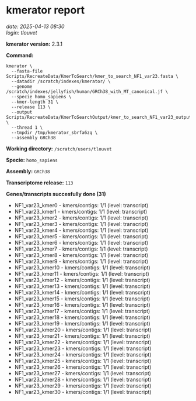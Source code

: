 # kmerator report
*date: 2025-04-13 08:30*  
*login: tlouvet*

**kmerator version:** 2.3.1

**Command:**

```
kmerator \
  --fasta-file Scripts/RecreateData/KmerToSearch/kmer_to_search_NF1_var23.fasta \
  --datadir /scratch/indexes/kmerator/ \
  --genome /scratch/indexes/jellyfish/human/GRCh38_with_MT_canonical.jf \
  --specie homo_sapiens \
  --kmer-length 31 \
  --release 113 \
  --output Scripts/RecreateData/KmerToSearchOutput/kmer_to_search_NF1_var23_output \
  --thread 1 \
  --tmpdir /tmp/kmerator_sbrfa6zq \
  --assembly GRCh38
```

**Working directory:** `/scratch/users/tlouvet`

**Specie:** `homo_sapiens`

**Assembly:** `GRCh38`

**Transcriptome release:** `113`

**Genes/transcripts succesfully done (31)**

- NF1_var23_kmer0 - kmers/contigs: 1/1 (level: transcript)
- NF1_var23_kmer1 - kmers/contigs: 1/1 (level: transcript)
- NF1_var23_kmer2 - kmers/contigs: 1/1 (level: transcript)
- NF1_var23_kmer3 - kmers/contigs: 1/1 (level: transcript)
- NF1_var23_kmer4 - kmers/contigs: 1/1 (level: transcript)
- NF1_var23_kmer5 - kmers/contigs: 1/1 (level: transcript)
- NF1_var23_kmer6 - kmers/contigs: 1/1 (level: transcript)
- NF1_var23_kmer7 - kmers/contigs: 1/1 (level: transcript)
- NF1_var23_kmer8 - kmers/contigs: 1/1 (level: transcript)
- NF1_var23_kmer9 - kmers/contigs: 1/1 (level: transcript)
- NF1_var23_kmer10 - kmers/contigs: 1/1 (level: transcript)
- NF1_var23_kmer11 - kmers/contigs: 1/1 (level: transcript)
- NF1_var23_kmer12 - kmers/contigs: 1/1 (level: transcript)
- NF1_var23_kmer13 - kmers/contigs: 1/1 (level: transcript)
- NF1_var23_kmer14 - kmers/contigs: 1/1 (level: transcript)
- NF1_var23_kmer15 - kmers/contigs: 1/1 (level: transcript)
- NF1_var23_kmer16 - kmers/contigs: 1/1 (level: transcript)
- NF1_var23_kmer17 - kmers/contigs: 1/1 (level: transcript)
- NF1_var23_kmer18 - kmers/contigs: 1/1 (level: transcript)
- NF1_var23_kmer19 - kmers/contigs: 1/1 (level: transcript)
- NF1_var23_kmer20 - kmers/contigs: 1/1 (level: transcript)
- NF1_var23_kmer21 - kmers/contigs: 1/1 (level: transcript)
- NF1_var23_kmer22 - kmers/contigs: 1/1 (level: transcript)
- NF1_var23_kmer23 - kmers/contigs: 1/1 (level: transcript)
- NF1_var23_kmer24 - kmers/contigs: 1/1 (level: transcript)
- NF1_var23_kmer25 - kmers/contigs: 1/1 (level: transcript)
- NF1_var23_kmer26 - kmers/contigs: 1/1 (level: transcript)
- NF1_var23_kmer27 - kmers/contigs: 1/1 (level: transcript)
- NF1_var23_kmer28 - kmers/contigs: 1/1 (level: transcript)
- NF1_var23_kmer29 - kmers/contigs: 1/1 (level: transcript)
- NF1_var23_kmer30 - kmers/contigs: 1/1 (level: transcript)
